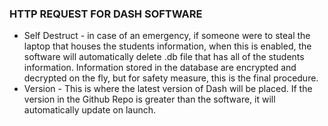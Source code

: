 ### HTTP REQUEST FOR DASH SOFTWARE
* Self Destruct - in case of an emergency, if someone were to steal the laptop that houses the students information, when this is enabled, the software will automatically delete .db file that has all of the students information. Information stored in the database are encrypted and decrypted on the fly, but for safety measure, this is the final procedure.
* Version - This is where the latest version of Dash will be placed. If the version in the Github Repo is greater than the software, it will automatically update on launch.